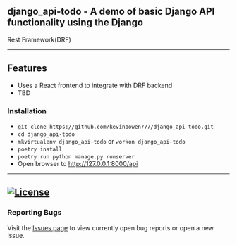 ## django_api-todo  - A demo of basic Django API functionality using the Django
Rest Framework(DRF)

---
## Features
 - Uses a React frontend to integrate with DRF backend
 - TBD

### Installation
 - `git clone https://github.com/kevinbowen777/django_api-todo.git`
 - `cd django_api-todo`
 - `mkvirtualenv django_api-todo` or  `workon django_api-todo`
 - `poetry install`
 - `poetry run python manage.py runserver`
 - Open browser to http://127.0.0.1:8000/api

---
[![License](https://img.shields.io/badge/license-MIT-green)](https://github.com/kevinbowen777/django_api-todo/blob/master/LICENSE)
---
### Reporting Bugs

   Visit the [Issues page](https://github.com/kevinbowen777/django_api-todo/issues)
      to view currently open bug reports or open a new issue.
